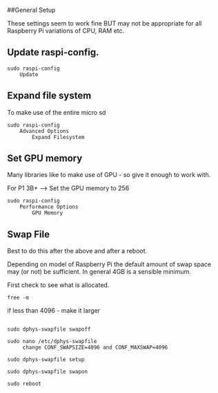 ##General Setup

These settings seem to work fine BUT may not be appropriate for all Raspberry Pi variations of CPU, RAM etc.


## Update raspi-config.

```
sudo raspi-config
    Update
```

## Expand file system
To make use of the entire micro sd 

```
sudo raspi-config
    Advanced Options
        Expand Filesystem
```

## Set GPU memory
Many libraries like to make use of GPU - so give it enough to work with.

For P1 3B+ --> Set the GPU memory to 256

```
sudo raspi-config
    Performance Options
        GPU Memory       
```

##  Swap File
Best to do this after the above and after a reboot.

Depending on model of Raspberry Pi the default amount of swap space may (or not) be sufficient.
In general 4GB is a sensible minimum.

First check to see what is allocated.

```
free -m

```
if less than 4096 - make it larger

```

sudo dphys-swapfile swapoff

sudo nano /etc/dphys-swapfile
     change CONF_SWAPSIZE=4096 and CONF_MAXSWAP=4096

sudo dphys-swapfile setup

sudo dphys-swapfile swapon

sudo reboot
```
